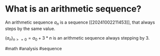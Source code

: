 # What is an arithmetic sequence? 
An arithmetic sequence $a_n$ is a sequence [[20241002211453]], that always steps by the same value.

$(a_n)_{n>=0}=a_0+3*n$ is an arithmetic sequence always stepping by 3.

#math #analysis #sequence

